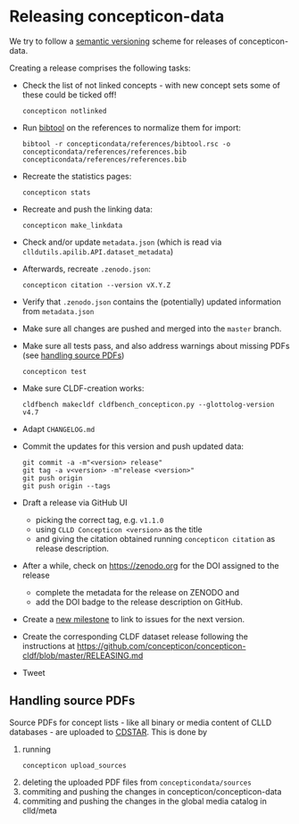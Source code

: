 
# Releasing concepticon-data

We try to follow a [semantic versioning](http://semver.org/) scheme for releases of
concepticon-data.

Creating a release comprises the following tasks:

- Check the list of not linked concepts - with new concept sets some of these could
  be ticked off!
  ```shell script
  concepticon notlinked
  ```

- Run [bibtool](http://www.gerd-neugebauer.de/software/TeX/BibTool/en/) on the references
to normalize them for import:
  ```shell script
  bibtool -r concepticondata/references/bibtool.rsc -o concepticondata/references/references.bib concepticondata/references/references.bib
  ```

- Recreate the statistics pages:
  ```shell script
  concepticon stats
  ```

- Recreate and push the linking data:
  ```shell script
  concepticon make_linkdata
  ```
- Check and/or update `metadata.json` (which is read via
  `clldutils.apilib.API.dataset_metadata`)

- Afterwards, recreate `.zenodo.json`:
  ```shell script
  concepticon citation --version vX.Y.Z
  ```

- Verify that `.zenodo.json` contains the (potentially) updated information from
  `metadata.json`

- Make sure all changes are pushed and merged into the `master` branch.
- Make sure all tests pass, and also address warnings about missing PDFs (see [handling source PDFs](#upload_sources))
  ```shell script
  concepticon test
  ```

- Make sure CLDF-creation works:
  ```shell
  cldfbench makecldf cldfbench_concepticon.py --glottolog-version v4.7
  ```

- Adapt `CHANGELOG.md`

- Commit the updates for this version and push updated data:
  ```shell script
  git commit -a -m"<version> release"
  git tag -a v<version> -m"release <version>"
  git push origin
  git push origin --tags
  ```

- Draft a release via GitHub UI
  - picking the correct tag, e.g. `v1.1.0`
  - using `CLLD Concepticon <version>` as the title
  - and giving the citation obtained running `concepticon citation` as release description.

- After a while, check on https://zenodo.org for the DOI assigned to the release
  - complete the metadata for the release on ZENODO and
  - add the DOI badge to the release description on GitHub.
- Create a [new milestone](https://github.com/concepticon/concepticon-data/milestones) to
  link to issues for the next version.

- Create the corresponding CLDF dataset release following the instructions
  at https://github.com/concepticon/concepticon-cldf/blob/master/RELEASING.md

- Tweet


<a name="upload_sources"> </a>
## Handling source PDFs

Source PDFs for concept lists - like all binary or media content of CLLD databases - are
uploaded to [CDSTAR](https://cdstar.eva.mpg.de). This is done by

1. running
   ```shell script
   concepticon upload_sources
   ```
2. deleting the uploaded PDF files from `concepticondata/sources`
3. commiting and pushing the changes in concepticon/concepticon-data
4. commiting and pushing the changes in the global media catalog in clld/meta

